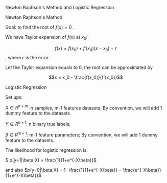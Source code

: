 Newton Raphson's Method and Logistic Regression

Newton Raphson's Method

Goal: to find the root of $f(x) = 0$ .

We have Taylor expansion of $f(x)$ at $x_0$:

$$f(x) = f(x_0) + f'(x_0)(x-x_0) + \epsilon$$, where $\epsilon$ is the error.

Let the Taylor expansion equals to 0, the root can be approximated by 

$$x = x_0 - \frac{f(x_0)}{f'(x_0)}$$



Logistic Regression

Set ups:

$X \in R^{n\times m}$ :n samples, m-1 features datasets; By convention, we will add 1 dummy feature to the datasets.

$Y\in R^{n\times 1}$: n binary true labels;

$\beta\in R^{m\times 1}$: m-1 feature parameters; By convention, we will add 1 dummy feature to the datasets.

The likelihood for logistic regression is:

$ p(y=1|\beta;X) = \frac{1}{1+e^{-X\beta}}$

and also $p(y=0|\beta;X) = 1- \frac{1}{1+e^{-X\beta}} = \frac{e^{-X\beta}}{1+e^{-X\beta}}$








